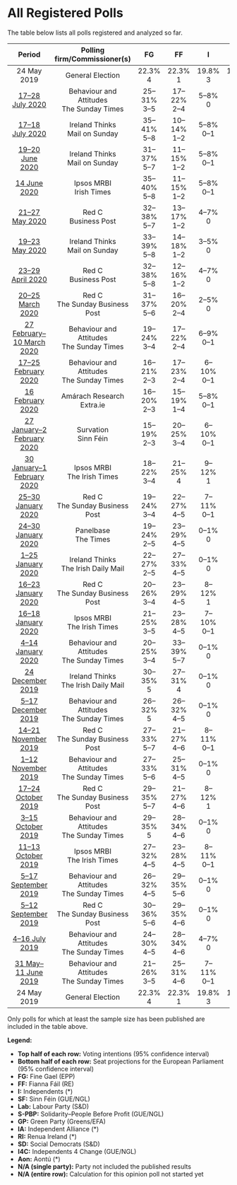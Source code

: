 # All Registered Polls

The table below lists all polls registered and analyzed so far.

| Period     | Polling firm/Commissioner(s) | FG | FF | I | SF | Lab | S-PBP | GP | IA | RI | SD | I4C | Aon |
|:----------:|:----------------------------:|:--:|:--:|:--:|:--:|:--:|:--:|:--:|:--:|:--:|:--:|:--:|:--:|
| 24 May 2019 | General Election | 22.3% <br> 4 | 22.3% <br> 1 | 19.8% <br> 3 | 19.5% <br> 3 | 5.3% <br> 0 | 1.5% <br> 0 | 4.9% <br> 0 | 0.0% <br> 0 | 0.0% <br> 0 | 0.0% <br> 0 | 0.0% <br> 0 | 0.0% <br> 0 |
| [17–28 July 2020](2020-07-28-BehaviourandAttitudes.html) | Behaviour and Attitudes <br> The Sunday Times | 25–31% <br> 3–5 | 17–22% <br> 2–4 | 5–8% <br> 0 | 26–32% <br> 4–6 | 2–4% <br> 0 | 2–4% <br> 0 | 5–8% <br> 0 | N/A <br> N/A | 1–2% <br> 0 | 1–2% <br> 0 | 2–4% <br> 0 | 0–1% <br> 0 |
| [17–18 July 2020](2020-07-18-IrelandThinks.html) | Ireland Thinks <br> Mail on Sunday | 35–41% <br> 5–8 | 10–14% <br> 1–2 | 5–8% <br> 0–1 | 23–29% <br> 3–6 | 3–5% <br> 0 | 1–3% <br> 0 | 4–7% <br> 0 | N/A <br> N/A | N/A <br> N/A | 2–4% <br> 0–1 | 2–4% <br> 0 | N/A <br> N/A |
| [19–20 June 2020](2020-06-20-IrelandThinks.html) | Ireland Thinks <br> Mail on Sunday | 31–37% <br> 5–7 | 11–15% <br> 1–2 | 5–8% <br> 0–1 | 24–30% <br> 3–6 | 3–5% <br> 0 | 1–3% <br> 0 | 6–10% <br> 0–1 | N/A <br> N/A | N/A <br> N/A | 2–4% <br> 0–1 | 2–4% <br> 0 | N/A <br> N/A |
| [14 June 2020](2020-06-14-IpsosMRBI.html) | Ipsos MRBI <br> Irish Times | 35–40% <br> 5–8 | 11–15% <br> 1–2 | 5–8% <br> 0–1 | 23–28% <br> 3–6 | 1–3% <br> 0 | N/A <br> N/A | 10–14% <br> 1–2 | N/A <br> N/A | N/A <br> N/A | N/A <br> N/A | 2–4% <br> 0 | N/A <br> N/A |
| [21–27 May 2020](2020-05-27-RedC.html) | Red C <br> Business Post | 32–38% <br> 5–7 | 13–17% <br> 1–2 | 4–7% <br> 0 | 24–30% <br> 3–6 | 2–4% <br> 0 | 1–3% <br> 0 | 4–7% <br> 0 | N/A <br> N/A | N/A <br> N/A | 3–5% <br> 1 | 2–4% <br> 0 | 1–2% <br> 0 |
| [19–23 May 2020](2020-05-23-IrelandThinks.html) | Ireland Thinks <br> Mail on Sunday | 33–39% <br> 5–8 | 14–18% <br> 1–2 | 3–5% <br> 0 | 24–30% <br> 3–6 | 3–5% <br> 0 | 1–3% <br> 0 | 5–8% <br> 0 | N/A <br> N/A | N/A <br> N/A | 2–4% <br> 0–1 | 1–3% <br> 0 | N/A <br> N/A |
| [23–29 April 2020](2020-04-29-RedC.html) | Red C <br> Business Post | 32–38% <br> 5–8 | 12–16% <br> 1–2 | 4–7% <br> 0 | 24–30% <br> 3–6 | 2–4% <br> 0 | 1–3% <br> 0 | 6–9% <br> 0–1 | N/A <br> N/A | N/A <br> N/A | 2–4% <br> 0–1 | 2–4% <br> 0 | 1–2% <br> 0 |
| [20–25 March 2020](2020-03-25-RedC.html) | Red C <br> The Sunday Business Post | 31–37% <br> 5–6 | 16–20% <br> 2–4 | 2–5% <br> 0 | 25–31% <br> 3–6 | 2–4% <br> 0 | 1–3% <br> 0 | 4–6% <br> 0 | N/A <br> N/A | N/A <br> N/A | 2–4% <br> 0–1 | 1–3% <br> 0 | 1–3% <br> 0 |
| [27 February–10 March 2020](2020-03-10-BehaviourandAttitudes.html) | Behaviour and Attitudes <br> The Sunday Times | 19–24% <br> 3–4 | 17–22% <br> 2–4 | 6–9% <br> 0–1 | 32–38% <br> 6–7 | 2–4% <br> 0 | 2–4% <br> 0 | 5–8% <br> 0 | N/A <br> N/A | N/A <br> N/A | 1–2% <br> 0 | 2–5% <br> 0 | 0–1% <br> 0 |
| [17–25 February 2020](2020-02-25-BehaviourandAttitudes.html) | Behaviour and Attitudes <br> The Sunday Times | 16–21% <br> 2–3 | 17–23% <br> 2–4 | 6–10% <br> 0–1 | 32–38% <br> 6–7 | 2–4% <br> 0 | 2–4% <br> 0 | 5–8% <br> 0–1 | N/A <br> N/A | N/A <br> N/A | 1–3% <br> 0–1 | 3–5% <br> 0 | 1–2% <br> 0 |
| [16 February 2020](2020-02-16-AmárachResearch.html) | Amárach Research <br> Extra.ie | 16–20% <br> 2–3 | 15–19% <br> 1–4 | 5–8% <br> 0–1 | 32–38% <br> 5–8 | 2–4% <br> 0 | 2–4% <br> 0 | 7–11% <br> 0–1 | N/A <br> N/A | N/A <br> N/A | 4–7% <br> 1–2 | 2–4% <br> 0 | N/A <br> N/A |
| [27 January–2 February 2020](2020-02-02-Survation.html) | Survation <br> Sinn Féin | 15–19% <br> 2–3 | 20–25% <br> 3–4 | 6–10% <br> 0–1 | 23–28% <br> 4–6 | 5–8% <br> 0 | 4–7% <br> 0 | 7–11% <br> 0–1 | 1–2% <br> 0 | N/A <br> N/A | 2–4% <br> 0–1 | 3–5% <br> 0 | N/A <br> N/A |
| [30 January–1 February 2020](2020-02-01-IpsosMRBI.html) | Ipsos MRBI <br> The Irish Times | 18–22% <br> 3–4 | 21–25% <br> 4 | 9–12% <br> 1 | 23–28% <br> 3–5 | 3–5% <br> 0 | 1–3% <br> 0 | 7–10% <br> 0–1 | N/A <br> N/A | N/A <br> N/A | 1–3% <br> 0–1 | 4–6% <br> 0 | N/A <br> N/A |
| [25–30 January 2020](2020-01-30-RedC.html) | Red C <br> The Sunday Business Post | 19–24% <br> 3–4 | 22–27% <br> 4–5 | 7–11% <br> 0–1 | 22–27% <br> 3–6 | 4–7% <br> 0 | 1–2% <br> 0 | 6–9% <br> 0–1 | N/A <br> N/A | N/A <br> N/A | 2–4% <br> 0–1 | 3–6% <br> 0 | N/A <br> N/A |
| [24–30 January 2020](2020-01-30-Panelbase.html) | Panelbase <br> The Times | 19–24% <br> 2–5 | 23–29% <br> 4–5 | 0–1% <br> 0 | 21–26% <br> 3–5 | 4–7% <br> 0 | 4–7% <br> 0 | 9–13% <br> 0–2 | N/A <br> N/A | N/A <br> N/A | 4–7% <br> 1–2 | 0–1% <br> 0 | N/A <br> N/A |
| [1–25 January 2020](2020-01-25-IrelandThinks.html) | Ireland Thinks <br> The Irish Daily Mail | 22–27% <br> 2–5 | 27–33% <br> 4–5 | 0–1% <br> 0 | 20–25% <br> 3–4 | 5–8% <br> 0 | 1–2% <br> 0 | 9–13% <br> 0–1 | N/A <br> N/A | N/A <br> N/A | 2–5% <br> 0–1 | 0–1% <br> 0 | N/A <br> N/A |
| [16–23 January 2020](2020-01-23-RedC.html) | Red C <br> The Sunday Business Post | 20–26% <br> 3–4 | 23–29% <br> 4–5 | 8–12% <br> 1 | 17–22% <br> 3 | 3–5% <br> 0 | 1–3% <br> 0 | 6–10% <br> 0–1 | N/A <br> N/A | N/A <br> N/A | 2–4% <br> 0–1 | 4–6% <br> 0 | N/A <br> N/A |
| [16–18 January 2020](2020-01-18-IpsosMRBI.html) | Ipsos MRBI <br> The Irish Times | 21–25% <br> 3–5 | 23–28% <br> 4–5 | 7–10% <br> 0–1 | 19–23% <br> 3–4 | 4–6% <br> 0 | 1–3% <br> 0 | 7–10% <br> 0–1 | 1–2% <br> 0 | N/A <br> N/A | 1–3% <br> 0–1 | 3–5% <br> 0 | N/A <br> N/A |
| [4–14 January 2020](2020-01-14-BehaviourandAttitudes.html) | Behaviour and Attitudes <br> The Sunday Times | 20–25% <br> 3–4 | 33–39% <br> 5–7 | 0–1% <br> 0 | 19–24% <br> 3–4 | 3–6% <br> 0 | 1–3% <br> 0 | 6–10% <br> 0–1 | 2–5% <br> 0 | 1–2% <br> 0 | 1–2% <br> 0 | 0–1% <br> 0 | N/A <br> N/A |
| [24 December 2019](2019-12-24-IrelandThinks.html) | Ireland Thinks <br> The Irish Daily Mail | 30–35% <br> 5 | 27–31% <br> 4 | 0–1% <br> 0 | 16–19% <br> 3 | 5–7% <br> 0 | 3–4% <br> 0 | 7–10% <br> 0–1 | N/A <br> N/A | N/A <br> N/A | 3–4% <br> 0–1 | 0–1% <br> 0 | N/A <br> N/A |
| [5–17 December 2019](2019-12-17-BehaviourandAttitudes.html) | Behaviour and Attitudes <br> The Sunday Times | 26–32% <br> 5 | 26–32% <br> 4–5 | 0–1% <br> 0 | 19–24% <br> 3 | 5–8% <br> 0–1 | 2–5% <br> 0 | 5–8% <br> 0–1 | 1–3% <br> 0 | N/A <br> N/A | 1–2% <br> 0 | 0–1% <br> 0 | N/A <br> N/A |
| [14–21 November 2019](2019-11-21-RedC.html) | Red C <br> The Sunday Business Post | 27–33% <br> 5–7 | 21–27% <br> 4–6 | 8–11% <br> 0–1 | 9–13% <br> 0–3 | 5–8% <br> 0–1 | 1–3% <br> 0 | 6–9% <br> 0–1 | 3–5% <br> 0 | N/A <br> N/A | 1–3% <br> 0–1 | 3–6% <br> 0 | N/A <br> N/A |
| [1–12 November 2019](2019-11-12-BehaviourandAttitudes.html) | Behaviour and Attitudes <br> The Sunday Times | 27–33% <br> 5–6 | 25–31% <br> 4–5 | 0–1% <br> 0 | 16–22% <br> 3 | 5–9% <br> 0–1 | 1–3% <br> 0 | 5–9% <br> 0–1 | 3–6% <br> 0 | 0–1% <br> 0 | 1–3% <br> 0–1 | 0–1% <br> 0 | N/A <br> N/A |
| [17–24 October 2019](2019-10-24-RedC.html) | Red C <br> The Sunday Business Post | 29–35% <br> 5–7 | 21–27% <br> 4–6 | 8–12% <br> 1 | 9–13% <br> 0–2 | 3–5% <br> 0 | 1–2% <br> 0 | 6–9% <br> 0–1 | 3–5% <br> 0 | N/A <br> N/A | 1–3% <br> 0–1 | 4–6% <br> 0 | N/A <br> N/A |
| [3–15 October 2019](2019-10-15-BehaviourandAttitudes.html) | Behaviour and Attitudes <br> The Sunday Times | 29–35% <br> 5 | 28–34% <br> 4–6 | 0–1% <br> 0 | 15–20% <br> 2–3 | 4–7% <br> 0 | 2–5% <br> 0 | 5–8% <br> 0–1 | 1–3% <br> 0 | N/A <br> N/A | 1–2% <br> 0 | 0–1% <br> 0 | N/A <br> N/A |
| [11–13 October 2019](2019-10-13-IpsosMRBI.html) | Ipsos MRBI <br> The Irish Times | 27–32% <br> 4–5 | 23–28% <br> 4–5 | 8–11% <br> 0–1 | 12–16% <br> 1–3 | 5–8% <br> 0–1 | 1–2% <br> 0 | 7–10% <br> 0–1 | 1–2% <br> 0 | N/A <br> N/A | 1–2% <br> 0 | 3–6% <br> 0 | N/A <br> N/A |
| [5–17 September 2019](2019-09-17-BehaviourandAttitudes.html) | Behaviour and Attitudes <br> The Sunday Times | 26–32% <br> 4–5 | 29–35% <br> 5–6 | 0–1% <br> 0 | 19–25% <br> 3 | 2–5% <br> 0 | 1–2% <br> 0 | 4–7% <br> 0 | 3–6% <br> 0 | 1–2% <br> 0 | 1–2% <br> 0 | 0–1% <br> 0 | N/A <br> N/A |
| [5–12 September 2019](2019-09-12-RedC.html) | Red C <br> The Sunday Business Post | 30–36% <br> 5–6 | 29–35% <br> 4–6 | 0–1% <br> 0 | 12–16% <br> 1–3 | 5–9% <br> 0–1 | 1–2% <br> 0 | 6–10% <br> 0–1 | 2–5% <br> 0 | 0–1% <br> 0 | 1–2% <br> 0 | 0–1% <br> 0 | N/A <br> N/A |
| [4–16 July 2019](2019-07-16-BehaviourandAttitudes.html) | Behaviour and Attitudes <br> The Sunday Times | 24–30% <br> 4–5 | 28–34% <br> 4–6 | 4–7% <br> 0 | 12–17% <br> 1–3 | 4–7% <br> 0 | 1–3% <br> 0 | 6–9% <br> 0–1 | 3–6% <br> 0 | 1–2% <br> 0 | 1–2% <br> 0 | 2–4% <br> 0 | N/A <br> N/A |
| [31 May–11 June 2019](2019-06-11-BehaviourandAttitudes.html) | Behaviour and Attitudes <br> The Sunday Times | 21–26% <br> 3–5 | 25–31% <br> 4–6 | 7–11% <br> 0–1 | 10–14% <br> 0–3 | 4–7% <br> 0 | 1–3% <br> 0 | 9–13% <br> 1–2 | 2–4% <br> 0 | 1–2% <br> 0 | 1–2% <br> 0 | 3–6% <br> 0 | N/A <br> N/A |
| 24 May 2019 | General Election | 22.3% <br> 4 | 22.3% <br> 1 | 19.8% <br> 3 | 19.5% <br> 3 | 5.3% <br> 0 | 1.5% <br> 0 | 4.9% <br> 0 | 0.0% <br> 0 | 0.0% <br> 0 | 0.0% <br> 0 | 0.0% <br> 0 | 0.0% <br> 0 |

Only polls for which at least the sample size has been published are included in the table above.

**Legend:**
+ **Top half of each row:** Voting intentions (95% confidence interval)
+ **Bottom half of each row:** Seat projections for the European Parliament (95% confidence interval)
+ **FG:** Fine Gael (EPP)
+ **FF:** Fianna Fáil (RE)
+ **I:** Independents (*)
+ **SF:** Sinn Féin (GUE/NGL)
+ **Lab:** Labour Party (S&D)
+ **S-PBP:** Solidarity–People Before Profit (GUE/NGL)
+ **GP:** Green Party (Greens/EFA)
+ **IA:** Independent Alliance (*)
+ **RI:** Renua Ireland (*)
+ **SD:** Social Democrats (S&D)
+ **I4C:** Independents 4 Change (GUE/NGL)
+ **Aon:** Aontú (*)
+ **N/A (single party):** Party not included the published results
+ **N/A (entire row):** Calculation for this opinion poll not started yet

